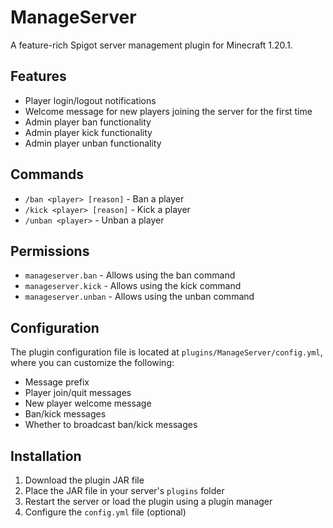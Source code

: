 # ManageServer

A feature-rich Spigot server management plugin for Minecraft 1.20.1.

## Features

- Player login/logout notifications
- Welcome message for new players joining the server for the first time
- Admin player ban functionality
- Admin player kick functionality
- Admin player unban functionality

## Commands

- `/ban <player> [reason]` - Ban a player
- `/kick <player> [reason]` - Kick a player
- `/unban <player>` - Unban a player

## Permissions

- `manageserver.ban` - Allows using the ban command
- `manageserver.kick` - Allows using the kick command
- `manageserver.unban` - Allows using the unban command

## Configuration

The plugin configuration file is located at `plugins/ManageServer/config.yml`, where you can customize the following:

- Message prefix
- Player join/quit messages
- New player welcome message
- Ban/kick messages
- Whether to broadcast ban/kick messages

## Installation

1. Download the plugin JAR file
2. Place the JAR file in your server's `plugins` folder
3. Restart the server or load the plugin using a plugin manager
4. Configure the `config.yml` file (optional)